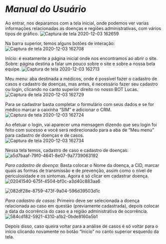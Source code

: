 # *Manual do Usuário*

Ao entrar, nos deparamos com a tela inicial, onde podemos ver varias informações relacionadas as doenças e regiões administrativas, com vários tipos de gráfico.
![Captura de tela 2020-12-03 162659](https://user-images.githubusercontent.com/48574280/101085953-efd0d180-358e-11eb-9586-df83f8eb7fd3.png)


Na barra superior, temos alguns botões de interação:
![Captura de tela 2020-12-03 162708](https://user-images.githubusercontent.com/48574280/101086145-31617c80-358f-11eb-9601-a86aac1684a2.png)


Início: é exatamente a página inicial onde nos encontramos ao abrir o site.
Sobre: página destina a falar um pouco sobre o site e sobre a nossa bela equipe.
![Captura de tela 2020-12-03 162713](https://user-images.githubusercontent.com/48574280/101086181-40482f00-358f-11eb-8f2b-b2110387484c.png)


Meu menu: aba destinada a médicos, onde é possível fazer o cadastro de casos e cadastro de doenças, mas antes, é necessário fazer seu cadastro ou login, clicando no canto superior direito no nosso BOT Lucas.
![Captura de tela 2020-12-03 162729](https://user-images.githubusercontent.com/48574280/101086224-535aff00-358f-11eb-90b6-fcb225559726.png)


Para se cadastrar basta completar o formulário com seus dados e se for médico marcar a caixinha “SIM” e adicionar o CRM.
![Captura de tela 2020-12-03 162724](https://user-images.githubusercontent.com/48574280/101086284-68379280-358f-11eb-9368-aa6d2485cedd.png)


Ao efetuar o login, vai aparecer uma mensagem dizendo que seu login foi feito com sucesso e você será redirecionado para a aba de “Meu menu” para cadastro de doenças e de casos.
![Captura de tela 2020-12-03 162734](https://user-images.githubusercontent.com/48574280/101086336-78e80880-358f-11eb-8cdd-90800188838f.png)


Nessa tela temos, cadastro de caso e cadastro de doenças:
![a5d7baaf-79f0-4641-8e07-9a7739063192](https://user-images.githubusercontent.com/48574280/101086384-8ac9ab80-358f-11eb-9256-e246c19233a3.jpg)


*Para cadastro de doença:*
Basta colocar o Nome da doença, a CID, marcar quais as formas de transmissão e de prevenção, assim como o nível de periculosidade e os sintomas. Agora é só clicar em cadastrar doença.
![02041540-675f-4504-bf0c-a3d40c883aa6](https://user-images.githubusercontent.com/48574280/101086841-3410a180-3590-11eb-8963-e08f8cf44c0f.jpg)


![082df28e-8759-473f-9a04-596d39503d1c](https://user-images.githubusercontent.com/48574280/101086893-425ebd80-3590-11eb-8dbd-beb1c6217474.jpg)


*Para cadastro de casos:*
Primeiro deve ser selecionada a doença relacionada ao caso em questão (previamente cadastrada), depois colocar a data da ocorrência do caso e a região administrativa de ocorrência.
![584cd182-5921-4310-a1b2-0bde8160a5b1](https://user-images.githubusercontent.com/48574280/101086950-52769d00-3590-11eb-8b8b-9ec8d3b6717b.jpg) 


Depois disso, caso queira voltar para a análise de casos é só voltar para o início clicando novamente no botão “Início” no canto superior esquerdo da tela.
